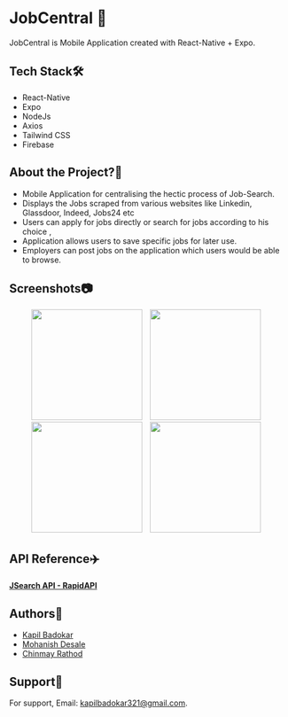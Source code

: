 # JobCentral 🏢

JobCentral is Mobile Application created with React-Native + Expo.
## Tech Stack🛠️

- React-Native
- Expo
- NodeJs
- Axios
- Tailwind CSS
- Firebase

## About the Project?🔋

- Mobile Application for centralising the hectic process of Job-Search. 
- Displays the Jobs scraped from various websites like Linkedin, Glassdoor, Indeed, Jobs24 etc
- Users can apply for jobs directly or search for jobs according to his choice , 
- Application allows users to save specific jobs for later use.
- Employers can post jobs on the application which users would be able to browse. 




## Screenshots📷

<p align="center">
    <img src="https://github.com/Mohanish-25/JobSeeker_ReactNative/assets/84692375/07b5f892-4fd2-414c-a942-8ca91e46fd1b" width="200" style="margin-right: 10px;">
    <img src="https://github.com/Mohanish-25/JobSeeker_ReactNative/assets/84692375/0fb42ac0-66fa-4974-b950-59e00d4b9388" width="200" style="margin-right: 10px;">
    <img src="https://github.com/Mohanish-25/JobSeeker_ReactNative/assets/84692375/d329bd1f-07fa-437a-813f-1bade99e6a59" width="200" style="margin-right: 10px;">
    <img src="https://github.com/Mohanish-25/JobSeeker_ReactNative/assets/84692375/0712b6d1-0067-4fd9-868b-13b6fdc334a1" width="200" style="margin-right: 10px;">
</p>




## API Reference✈️

####  <a href="https://rapidapi.com/letscrape-6bRBa3QguO5/api/jsearch/">  JSearch API - RapidAPI  </a>






## Authors👥

- [Kapil Badokar](https://www.linkedin.com/in/kapil-badokar/)
- [Mohanish Desale](https://www.linkedin.com/in/mohanish-desale/)
- [Chinmay Rathod](https://www.linkedin.com/in/chinmayy19/)




## Support💬

For support, Email:  kapilbadokar321@gmail.com.
